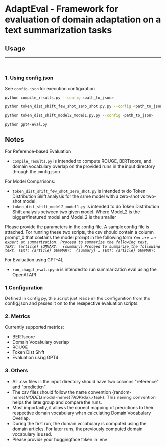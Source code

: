 # AdaptEval - Framework for evaluation of domain adaptation on a text summarization tasks


## Usage 
---
<br>


### 1. Using config.json
 See `config.json`  for execution configuration 
```bash
python compile_results.py --config <path_to_json> 
```

```bash
python token_dist_shift_few_shot_zero_shot.py.py --config <path_to_json> 
```
```bash
python token_dist_shift_model2_model1.py.py --config <path_to_json> 
```
```
python gpt4-eval.py 
```
## Notes

For Reference-based Evaluation
- `compile_results.py` is intended to compute ROUGE, BERTscore, and domain vocabulary overlap on the provided runs in the input directory through the config.json

For Model Comparisons:
- `token_dist_shift_few_shot_zero_shot.py` is intended to do Token Distribution Shift analysis for the same model with a zero-shot vs two-shot model.
- `token_dist_shift_model2_model1.py` is intended to do Token Distribution Shift analysis between two given model. Where Model_2 is the bigger/finetuned model and Model_2 is the smaller 

Please provide the parameters in the config file. A sample config file is attached.
For running these two scripts, the csv should contain a column prompt_0 that contains the model prompt in the following form
_`You are an expert at summarization.
Proceed to summarize the following text.
TEXT: {article}
SUMMARY: 
{summary}
Proceed to summarize the following text.
TEXT: {article}
SUMMARY: 
{summary}
…
TEXT: {article}
SUMMARY:`_


For Evaluation using GPT-4L
- `run_chagpt_eval.ipynb` is intended to run summarization eval using the OpenAI API

### 1.Configuration

Defined in config.py, this script just reads all the configuration from the config.json and passes it on to the resepective evaluation scripts.

### 2. Metrics
Currently supported metrics:
- BERTscore
- Domain Vocabulary overlap
- ROUGE
- Token Dist Shift
- Evaluation using GPT4
### 3. Others

- All .csv files in the input directory should have two columns "reference" and "prediction". 
- The csv files should follow the name convention {random-name}_MODEL_{model-name}_TASK_{ds}_{task}. This naming convention helps the later group and compare the runs. 
- Most importantly, it allows the correct mapping of predictions to their respective domain vocabulary when calculating Domain Vocabulary Overlap.
- During the first run, the domain vocabulary is computed using the domain articles. For later runs, the previously computed domain vocabulary is used.
- Please provide your huggingface token in .env 